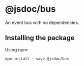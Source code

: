 # @jsdoc/bus

An event bus with no dependencies.

## Installing the package

Using npm:

```shell
npm install --save @jsdoc/bus
```
